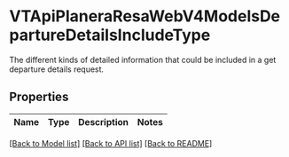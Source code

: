 # VTApiPlaneraResaWebV4ModelsDepartureDetailsIncludeType

The different kinds of detailed information that could be included in a get departure details request.

## Properties
Name | Type | Description | Notes
------------ | ------------- | ------------- | -------------

[[Back to Model list]](../README.md#documentation-for-models) [[Back to API list]](../README.md#documentation-for-api-endpoints) [[Back to README]](../README.md)


